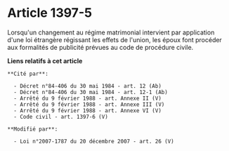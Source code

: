 # Article 1397-5

Lorsqu'un changement au régime matrimonial intervient par application d'une loi étrangère régissant les effets de l'union,
les époux font procéder aux formalités de publicité prévues au    code de procédure civile.

**Liens relatifs à cet article**

	**Cité par**:

	  - Décret n°84-406 du 30 mai 1984 - art. 12 (Ab)
	  - Décret n°84-406 du 30 mai 1984 - art. 12-1 (Ab)
	  - Arrêté du 9 février 1988 - art. Annexe II (V)
	  - Arrêté du 9 février 1988 - art. Annexe III (V)
	  - Arrêté du 9 février 1988 - art. Annexe VI (V)
	  - Code civil - art. 1397-6 (V)

	**Modifié par**:

	  - Loi n°2007-1787 du 20 décembre 2007 - art. 26 (V)

